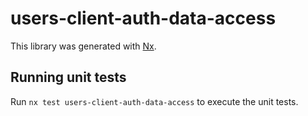 # users-client-auth-data-access

This library was generated with [Nx](https://nx.dev).

## Running unit tests

Run `nx test users-client-auth-data-access` to execute the unit tests.

